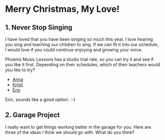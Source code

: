 # Merry Christmas, My Love!

## 1. Never Stop Singing

I have loved that you have been singing so much this year. I love hearing you sing and teaching our children to sing. If we can fit it into our schedule, I would love if you could continue enjoying and growing your voice.

Phoenix Music Lessons has a studio trial rate, so you can try it and see if you like it first. Depending on their schedules, which of their teachers would you like to try?

- [Anna](http://phoenixmusiclessons.com/voicelessonsannae.html)
- [Kristi](http://phoenixmusiclessons.com/phoenixvoicepianolessonskristi.html)
- [Erin](http://phoenixmusiclessons.com/voicepianolessonserin.html)

Erin, sounds like a good option. :-)

## 2. Garage Project

I really want to get things working better in the garage for you. Here are three of the ideas I think we should go with. What do you think?

